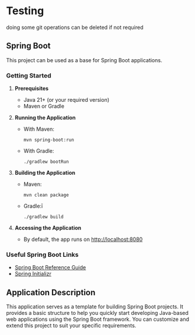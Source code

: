 # Testing
doing some git operations can be deleted if not required

## Spring Boot

This project can be used as a base for Spring Boot applications.

### Getting Started

1. **Prerequisites**
   - Java 21+ (or your required version)
   - Maven or Gradle

2. **Running the Application**
   - With Maven:
     ```
     mvn spring-boot:run
     ```
   - With Gradle:
     ```
     ./gradlew bootRun
     ```

3. **Building the Application**
   - Maven:
     ```
     mvn clean package
     ```
   - Gradle:ī
     ```
     ./gradlew build
     ```

4. **Accessing the Application**
   - By default, the app runs on [http://localhost:8080](http://localhost:8080)

### Useful Spring Boot Links

- [Spring Boot Reference Guide](https://docs.spring.io/spring-boot/docs/current/reference/html/)
- [Spring Initializr](https://start.spring.io/)



## Application Description

This application serves as a template for building Spring Boot projects. It provides a basic structure to help you quickly start developing Java-based web applications using the Spring Boot framework. You can customize and extend this project to suit your specific requirements.

